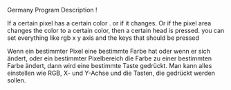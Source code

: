 Germany Program Description !

If a certain pixel has a certain color . or if it changes. Or if the pixel area changes the color to a certain color, then a certain head is pressed. you can set everything like rgb x y axis and the keys that should be pressed

Wenn ein bestimmter Pixel eine bestimmte Farbe hat oder wenn er sich ändert, oder ein bestimmter Pixelbereich die Farbe zu einer bestimmten Farbe ändert, dann wird eine bestimmte Taste gedrückt. Man kann alles einstellen wie RGB, X- und Y-Achse und die Tasten, die gedrückt werden sollen.

